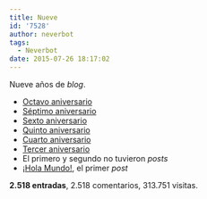 ```yaml
---
title: Nueve
id: '7528'
author: neverbot
tags:
  - Neverbot
date: 2015-07-26 18:17:02
---
```


Nueve años de _blog_.

*   [Octavo aniversario](https://www.neverbot.com/ocho/)
*   [Séptimo aniversario](https://www.neverbot.com/septimo-aniversario/)
*   [Sexto aniversario](https://www.neverbot.com/sexto-aniversario/)
*   [Quinto aniversario](https://www.neverbot.com/quinto-aniversario/)
*   [Cuarto aniversario](https://www.neverbot.com/cuarto-aniversario-de-neverbot-com/)
*   [Tercer aniversario](https://www.neverbot.com/tercer-aniversario-del-blog/)
*   El primero y segundo no tuvieron _posts_
*   [¡Hola Mundo!](https://www.neverbot.com/hello-world/), el primer _post_

**2.518 entradas**, 2.518 comentarios, 313.751 visitas.
